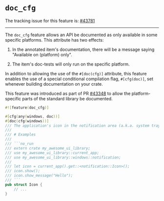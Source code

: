 # `doc_cfg`

The tracking issue for this feature is: [#43781]

------

The `doc_cfg` feature allows an API be documented as only available in some specific platforms.
This attribute has two effects:

1. In the annotated item's documentation, there will be a message saying "Available on
    (platform) only".

2. The item's doc-tests will only run on the specific platform.

In addition to allowing the use of the `#[doc(cfg)]` attribute, this feature enables the use of a
special conditional compilation flag, `#[cfg(doc)]`, set whenever building documentation on your
crate.

This feature was introduced as part of PR [#43348] to allow the platform-specific parts of the
standard library be documented.

```rust
#![feature(doc_cfg)]

#[cfg(any(windows, doc))]
#[doc(cfg(windows))]
/// The application's icon in the notification area (a.k.a. system tray).
///
/// # Examples
///
/// ```no_run
/// extern crate my_awesome_ui_library;
/// use my_awesome_ui_library::current_app;
/// use my_awesome_ui_library::windows::notification;
///
/// let icon = current_app().get::<notification::Icon>();
/// icon.show();
/// icon.show_message("Hello");
/// ```
pub struct Icon {
    // ...
}
```

[#43781]: https://github.com/rust-lang/rust/issues/43781
[#43348]: https://github.com/rust-lang/rust/issues/43348
